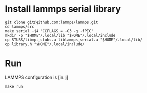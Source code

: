 # Install lammps serial library

```
git clone git@github.com:lammps/lammps.git
cd lammps/src
make serial -j4 'CCFLAGS = -O3 -g -fPIC'
mkdir -p "$HOME"/.local/lib "$HOME"/.local/include
cp STUBS/libmpi_stubs.a liblammps_serial.a "$HOME"/.local/lib/
cp library.h "$HOME"/.local/include/
```

# Run

LAMMPS configuration is [in.lj]

```
make run
```
